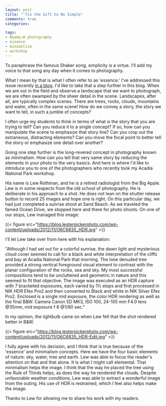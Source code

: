 ```yaml
---
layout: post
title: "'Tis the Gift to Be Simple"
comments: true
categories:

tags:
- B&amp;W photography
- essence
- minimalism
- workshop
---
```

To paraphrase the famous Shaker song, simplicity is a virtue. I'll add my voice to that song any day when it comes to photography.

What I mean by that is what I often refer to as 'essence.' I've addressed this issue recently [in a blog](https://blog.lesterpickerphoto.com/2012/11/08/finding-the-essence/). I'd like to take that a step further in this blog. When we are out in the field and observe a landscape that we want to photograph, we are often swamped by the sheer detail in the scene. Landscapes, after all, are typically complex scenes. There are trees, rocks, clouds, mountains and water, often in the same scene! How do we convey a story, the story we want to tell, in such a jumble of concepts?

I often urge my students to think in terms of what is the story that you are trying to tell? Can you reduce it to a single concept? If so, how can you manipulate the scene to emphasize that story line? Can you crop out the extraneous, distracting elements? Can you move the focal point to better tell the story or emphasize one detail over another?

Going one step further is the long-revered concept in photography known as minimalism. How can you tell that very same story by reducing the elements in your photo to the very basics. And here is where I'd like to introduce you to one of the photographers who recently took my Acadia National Park workshop.

His name is Lew Rothman, and he is a retired radiologist from the Big Apple. Lew is in some respects from the old school of photography. He is deliberate in his approach to a shot. He does not lean on the shutter release button to record 25 images and hope one is right. On this particular day, we had just completed a sunrise shoot at Sand Beach. As we traveled the famed Ocean Drive, we stopped here and there for photo shoots. On one of our stops, Lew managed this image:

{{< figure src="https://blog.lesterpickerphoto.com/wp-content/uploads/2012/11/O6C6835_HDR.jpg" >}} 

I'll let Lew take over from here with his explanation:

"Although I had set out for a colorful sunrise, the dawn light and mysterious cloud cover seemed to call for a black and white interpretation of the cliffs and bay at Acadia National Park that morning. The lone denuded tree provided a strong vertical foreground visual element to contrast with the planar configuration of the rocks, sea and sky. My most successful compositions tend to be uncluttered and geometric in nature and this seemed to fit that objective. The image was executed as an HDR capture with 7 bracketed exposures, each varied by 1½ stops and first processed in NIK HDR Efex Pro2 and then converted to Black and white in NIK Silver Efex Pro2. Enclosed is a single mid exposure, the color HDR rendering as well as the final B&amp;W. Camera Canon 5D MK3, ISO 100, 24-105 mm F4.0 lens @35mm, mid exposure f 8 @1/80 sec."

In my opinion, the lightbulb came on when Lew felt that the shot rendered better in B&amp;W.

{{< figure src="https://blog.lesterpickerphoto.com/wp-content/uploads/2012/11/O6C6835_HDR-Edit.jpg" >}} 

I fully agree with his decision, and I think that is true because of the 'essence' and minimalism concepts. Here we have the four basic elements of nature: sky, water, tree and earth. Lew was able to focus the reader's attention on that and that alone. It is what I might call elemental. That minimalism helps the image. I think that the way he placed the tree using the Rule of Thirds helps, as does the way he rendered the clouds. Despite unfavorable weather conditions, Lew was able to extract a wonderful image from the outing. His use of HDR is restrained, which I feel also helps make the image.

Thanks to Lew for allowing me to share his work with my readers.

 